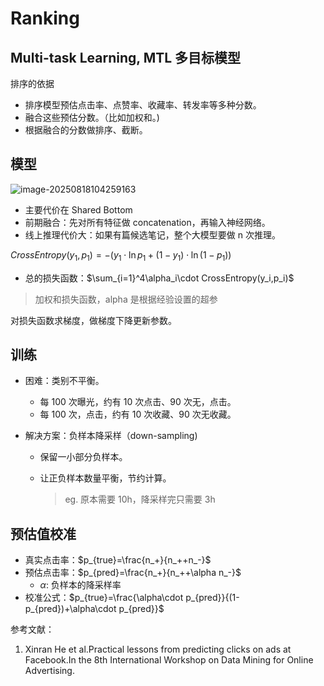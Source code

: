 # Ranking

## Multi-task Learning, MTL 多目标模型

排序的依据

- 排序模型预估点击率、点赞率、收藏率、转发率等多种分数。
- 融合这些预估分数。（比如加权和。)
- 根据融合的分数做排序、截断。

## 模型

![image-20250818104259163](https://gcore.jsdelivr.net/gh/davidliuk/images@master/image-20250818104259163.png)

- 主要代价在 Shared Bottom
- 前期融合：先对所有特征做 concatenation，再输入神经网络。
- 线上推理代价大：如果有篇候选笔记，整个大模型要做 n 次推理。

$CrossEntropy(y_1,p_1)=-(y_1\cdot\ln p_1+(1-y_1)\cdot\ln(1-p_1))$

- 总的损失函数：$\sum_{i=1}^4\alpha_i\cdot CrossEntropy(y_i,p_i)$

> 加权和损失函数，alpha 是根据经验设置的超参

对损失函数求梯度，做梯度下降更新参数。

## 训练

- 困难：类别不平衡。

  - 每 100 次曝光，约有 10 次点击、90 次无，点击。
  - 每 100 次，点击，约有 10 次收藏、90 次无收藏。

- 解决方案：负样本降采样（down-sampling)

  - 保留一小部分负样本。

  - 让正负样本数量平衡，节约计算。

    > eg. 原本需要 10h，降采样完只需要 3h

## 预估值校准

- 真实点击率：$p_{true}=\frac{n_+}{n_++n_-}$
- 预估点击率：$p_{pred}=\frac{n_+}{n_++\alpha n_-}$
  - $\alpha$: 负样本的降采样率
- 校准公式：$p_{true}=\frac{\alpha\cdot p_{pred}}{(1-p_{pred})+\alpha\cdot p_{pred}}$

参考文献：

1. Xinran He et al.Practical lessons from predicting clicks on ads at Facebook.In the 8th International Workshop on Data Mining for Online Advertising.
